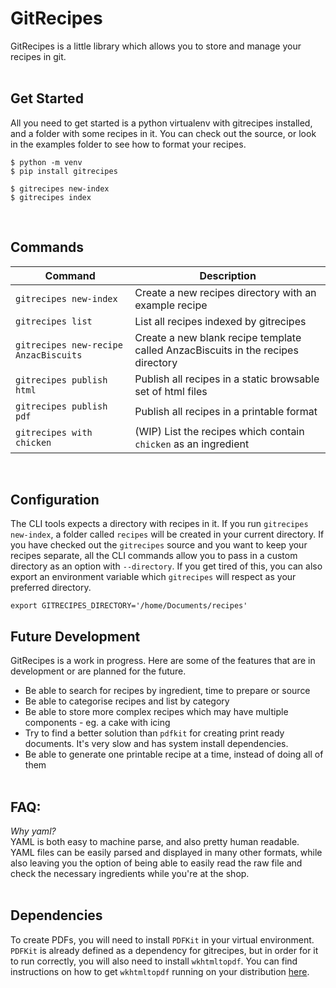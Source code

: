 # GitRecipes

GitRecipes is a little library which allows you to store and manage your recipes in git.
<br/><br/> 
  
## Get Started  
All you need to get started is a python virtualenv with gitrecipes installed, and a folder with some recipes in it. You can check out the source, or look in the examples folder to see how to format your recipes.

```
$ python -m venv
$ pip install gitrecipes

$ gitrecipes new-index
$ gitrecipes index
```
<br />

## Commands
| Command | Description |
| --- | --- |
| `gitrecipes new-index` | Create a new recipes directory with an example recipe |
| `gitrecipes list` | List all recipes indexed by gitrecipes |
| `gitrecipes new-recipe AnzacBiscuits` | Create a new blank recipe template called AnzacBiscuits in the recipes directory |
| `gitrecipes publish html` | Publish all recipes in a static browsable set of html files |
| `gitrecipes publish pdf` | Publish all recipes in a printable format |
| `gitrecipes with chicken` | (WIP) List the recipes which contain `chicken` as an ingredient |  

<br />  

## Configuration
The CLI tools expects a directory with recipes in it. If you run `gitrecipes new-index`, a folder called `recipes` will be created in your current directory. If you have checked out the `gitrecipes` source and you want to keep your recipes separate, all the CLI commands allow you to pass in a custom directory as an option with `--directory`. If you get tired of this, you can also export an environment variable which `gitrecipes` will respect as your preferred directory.
```
export GITRECIPES_DIRECTORY='/home/Documents/recipes'
```

## Future Development
GitRecipes is a work in progress. Here are some of the features that are in development or are planned for the future.
* Be able to search for recipes by ingredient, time to prepare or source
* Be able to categorise recipes and list by category
* Be able to store more complex recipes which may have multiple components - eg. a cake with icing
* Try to find a better solution than `pdfkit` for creating print ready documents. It's very slow and has system install dependencies.
* Be able to generate one printable recipe at a time, instead of doing all of them
<br/><br/>
  
## FAQ:
*Why yaml?*  
YAML is both easy to machine parse, and also pretty human readable. YAML files can be easily parsed and displayed in many other formats, while also leaving you the option of being able to easily read the raw file and check the necessary ingredients while you're at the shop.
<br/><br/> 
  
## Dependencies
To create PDFs, you will need to install `PDFKit` in your virtual environment. `PDFKit` is already defined as a dependency for gitrecipes, but in order for it to run correctly, you will also need to install `wkhtmltopdf`. You can find instructions on how to get `wkhtmltopdf` running on your distribution [here](https://github.com/JazzCore/python-pdfkit/wiki/Installing-wkhtmltopdf).